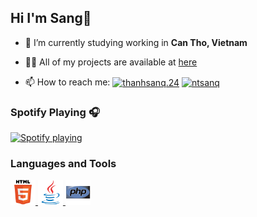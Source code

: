 ## Hi I'm Sang👋

- 🔭 I’m currently studying working in **Can Tho, Vietnam**

- 👨‍💻 All of my projects are available at [here](https://github.com/ntsanq)

- 📫 How to reach me: <a href="https://fb.com/thanhsanq.24" target="blank"><img align="center" src="https://raw.githubusercontent.com/rahuldkjain/github-profile-readme-generator/master/src/images/icons/Social/facebook.svg" alt="thanhsanq.24" height="30" width="40" /></a>
<a href="https://linkedin.com/in/ntsanq" target="blank"><img align="center" src="https://raw.githubusercontent.com/rahuldkjain/github-profile-readme-generator/master/src/images/icons/Social/linked-in-alt.svg" alt="ntsanq" height="20" width="30" /></a>

### Spotify Playing 🎧
[<img src="https://ntsanq.vercel.app/api/spotify-playing" alt="Spotify playing" width="350"/>](https://open.spotify.com/user/noraqwoldvfs)

### Languages and Tools
<p align="left"> <a href="https://www.w3.org/html/" target="_blank" rel="noreferrer"> <img src="https://raw.githubusercontent.com/devicons/devicon/master/icons/html5/html5-original-wordmark.svg" alt="html5" width="40" height="40"/> </a> <a href="https://www.java.com" target="_blank" rel="noreferrer"> <img src="https://raw.githubusercontent.com/devicons/devicon/master/icons/java/java-original.svg" alt="java" width="40" height="40"/> </a> <a href="https://www.php.net" target="_blank" rel="noreferrer"> <img src="https://raw.githubusercontent.com/devicons/devicon/master/icons/php/php-original.svg" alt="php" width="40" height="40"/> </a> </p>